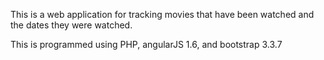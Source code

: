 This is a web application for tracking movies that have been watched and the dates they were watched.

This is programmed using PHP, angularJS 1.6, and bootstrap 3.3.7